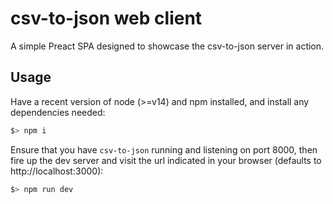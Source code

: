 # csv-to-json web client

A simple Preact SPA designed to showcase the csv-to-json server in action.

## Usage

Have a recent version of node (>=v14) and npm installed, and install any dependencies needed:

```sh
$> npm i
```

Ensure that you have `csv-to-json` running and listening on port 8000, then fire up the dev server and visit the url indicated in your browser (defaults to http://localhost:3000):

```sh
$> npm run dev
```
